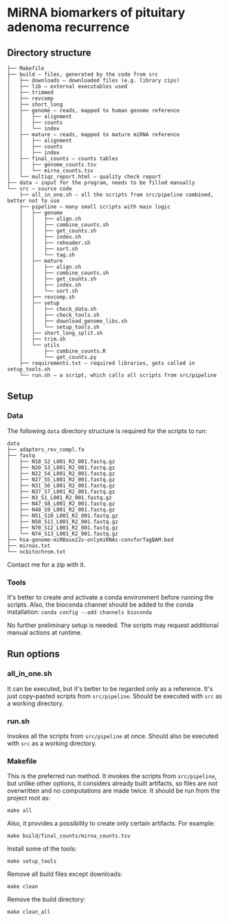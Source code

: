 # MiRNA biomarkers of pituitary adenoma recurrence

## Directory structure
```
├── Makefile
├── build — files, generated by the code from src
│   ├── downloads — downloaded files (e.g. library zips)
│   ├── lib — external executables used
│   ├── trimmed 
│   ├── revcomp
│   ├── short_long
│   ├── genome — reads, mapped to human genome reference
│   │   ├── alignment
│   │   ├── counts
│   │   └── index
│   ├── mature — reads, mapped to mature miRNA reference
│   │   ├── alignment
│   │   ├── counts
│   │   ├── index
│   ├── final_counts — counts tables
│   │   ├── genome_counts.tsv
│   │   └── mirna_counts.tsv
│   └── multiqc_report.html — quality check report
├── data — input for the program, needs to be filled manually
└── src — source code
    ├── all_in_one.sh — all the scripts from src/pipeline combined, better not to use
    ├── pipeline — many small scripts with main logic
    │   ├── genome
    │   │   ├── align.sh
    │   │   ├── combine_counts.sh
    │   │   ├── get_counts.sh
    │   │   ├── index.sh
    │   │   ├── reheader.sh
    │   │   ├── sort.sh
    │   │   └── tag.sh
    │   ├── mature
    │   │   ├── align.sh
    │   │   ├── combine_counts.sh
    │   │   ├── get_counts.sh
    │   │   ├── index.sh
    │   │   └── sort.sh
    │   ├── revcomp.sh
    │   ├── setup
    │   │   ├── check_data.sh
    │   │   ├── check_tools.sh
    │   │   ├── download_genome_libs.sh
    │   │   └── setup_tools.sh
    │   ├── short_long_split.sh
    │   ├── trim.sh
    │   └── utils
    │       ├── combine_counts.R
    │       └── get_counts.py
    ├── requirements.txt — required libraries, gets called in setup_tools.sh
    └── run.sh — a script, which calls all scripts from src/pipeline

```

## Setup
### Data
The following `data` directory structure is required for the scripts to run:
```
data
├── adapters_rev_compl.fa
├── fastq
│   ├── N18_S2_L001_R2_001.fastq.gz
│   ├── N20_S3_L001_R2_001.fastq.gz
│   ├── N22_S4_L001_R2_001.fastq.gz
│   ├── N27_S5_L001_R2_001.fastq.gz
│   ├── N31_S6_L001_R2_001.fastq.gz
│   ├── N37_S7_L001_R2_001.fastq.gz
│   ├── N3_S1_L001_R2_001.fastq.gz
│   ├── N47_S8_L001_R2_001.fastq.gz
│   ├── N48_S9_L001_R2_001.fastq.gz
│   ├── N51_S10_L001_R2_001.fastq.gz
│   ├── N58_S11_L001_R2_001.fastq.gz
│   ├── N70_S12_L001_R2_001.fastq.gz
│   └── N74_S13_L001_R2_001.fastq.gz
├── hsa-genome-miRBase22v-onlymiRNAs-convforTagBAM.bed
├── mirnas.txt
└── ncbitochrom.txt
```
Contact me for a zip with it.

### Tools
It's better to create and activate a conda environment before running the scripts.
Also, the bioconda channel should be added to the conda installation:
```conda config --add channels bioconda```

No further preliminary setup is needed. The scripts may request additional manual actions at runtime.

## Run options
### all_in_one.sh
It can be executed, but it's better to be regarded only as a reference. It's just copy-pasted scripts from `src/pipeline`. 
Should be executed with `src` as a working directory.

### run.sh
Invokes all the scripts from `src/pipeline` at once. Should also be executed with `src` as a working directory.

### Makefile
This is the preferred run method. 
It invokes the scripts from `src/pipeline`, but unlike other options, 
it considers already built artifacts, so files are not overwritten and no computations are made twice.
It should be run from the project root as:
```
make all
```

Also, it provides a possibility to create only certain artifacts. For example:
```
make build/final_counts/mirna_counts.tsv
```

Install some of the tools:
```
make setup_tools
```

Remove all build files except downloads:
```
make clean
```

Remove the build directory:
```
make clean_all
```
